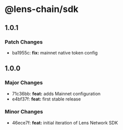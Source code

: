 # @lens-chain/sdk

## 1.0.1

### Patch Changes

- ba1955c: **fix:** mainnet native token config

## 1.0.0

### Major Changes

- 71c36bb: **feat:** adds Mainnet configuration
- e4bf37f: **feat:** first stable release

### Minor Changes

- 46ece7f: **feat:** initial iteration of Lens Network SDK
